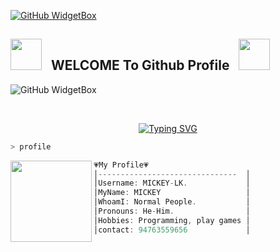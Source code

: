 [![GitHub WidgetBox](https://github-widgetbox.vercel.app/api/profile?username=MICKEY-LK&data=followers,repositories,stars,commits&theme=darkmode)](https://github.com/MICKEY-LK)

## <img src="https://user-images.githubusercontent.com/74038190/213844263-a8897a51-32f4-4b3b-b5c2-e1528b89f6f3.png" width="50px" /> &nbsp; WELCOME To Github Profile &nbsp; <img src="https://user-images.githubusercontent.com/74038190/213844263-a8897a51-32f4-4b3b-b5c2-e1528b89f6f3.png" width="50px" />




![GitHub WidgetBox](https://github-widgetbox.vercel.app/api/skills?frameworks=vue,react,nuxt,next,django,flutter,electron,bootstrap,gatsby,nest,tailwind,windi,express,svelte,angular,dotnetcore,laravel,ionic,dotnet,javascript)

 <br>
 </p>
   <p align="center">
<a href="https://git.io/typing-svg"><img  src="https://readme-typing-svg.demolab.com?font=EB+Garamond&weight=800&size=28&duration=4000&pause=1000&random=false&width=435&lines=THANKS+ALL+USE+MY+BOTS;I AM MICKEY" alt="Typing SVG" /></a>

```sh
> profile
```

<img align="left" src="https://i.ibb.co/wBPxJxy/187432059.jpg" width="130px"/> 

```csharp
💗My Profile💗
│-------------------------------  │
│Username: MICKEY-LK.             │
│MyName: MICKEY                   │
│WhoamI: Normal People.           │
│Pronouns: He-Him.                │
│Hobbies: Programming, play games │
│contact: 94763559656             │
```
